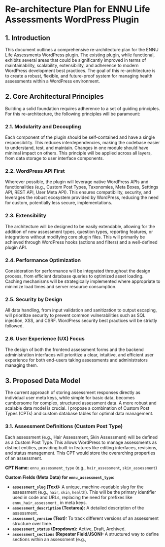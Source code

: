 # Re-architecture Plan for ENNU Life Assessments WordPress Plugin

## 1. Introduction

This document outlines a comprehensive re-architecture plan for the ENNU Life Assessments WordPress plugin. The existing plugin, while functional, exhibits several areas that could be significantly improved in terms of maintainability, scalability, extensibility, and adherence to modern WordPress development best practices. The goal of this re-architecture is to create a robust, flexible, and future-proof system for managing health assessments within a WordPress environment.

## 2. Core Architectural Principles

Building a solid foundation requires adherence to a set of guiding principles. For this re-architecture, the following principles will be paramount:

### 2.1. Modularity and Decoupling

Each component of the plugin should be self-contained and have a single responsibility. This reduces interdependencies, making the codebase easier to understand, test, and maintain. Changes in one module should have minimal impact on others. This principle will be applied across all layers, from data storage to user interface components.

### 2.2. WordPress API First

Wherever possible, the plugin will leverage native WordPress APIs and functionalities (e.g., Custom Post Types, Taxonomies, Meta Boxes, Settings API, REST API, User Meta API). This ensures compatibility, security, and leverages the robust ecosystem provided by WordPress, reducing the need for custom, potentially less secure, implementations.

### 2.3. Extensibility

The architecture will be designed to be easily extendable, allowing for the addition of new assessment types, question types, reporting features, or integrations without modifying core plugin files. This will primarily be achieved through WordPress hooks (actions and filters) and a well-defined plugin API.

### 2.4. Performance Optimization

Consideration for performance will be integrated throughout the design process, from efficient database queries to optimized asset loading. Caching mechanisms will be strategically implemented where appropriate to minimize load times and server resource consumption.

### 2.5. Security by Design

All data handling, from input validation and sanitization to output escaping, will prioritize security to prevent common vulnerabilities such as SQL injection, XSS, and CSRF. WordPress security best practices will be strictly followed.

### 2.6. User Experience (UX) Focus

The design of both the frontend assessment forms and the backend administration interfaces will prioritize a clear, intuitive, and efficient user experience for both end-users taking assessments and administrators managing them.

## 3. Proposed Data Model

The current approach of storing assessment responses directly as individual user meta keys, while simple for basic data, becomes cumbersome for complex, structured assessment data. A more robust and scalable data model is crucial. I propose a combination of Custom Post Types (CPTs) and custom database tables for optimal data management.

### 3.1. Assessment Definitions (Custom Post Type)

Each assessment (e.g., Hair Assessment, Skin Assessment) will be defined as a Custom Post Type. This allows WordPress to manage assessments as distinct entities, providing built-in features like editing interfaces, revisions, and status management. This CPT would store the overarching properties of an assessment.

**CPT Name:** `ennu_assessment_type` (e.g., `hair_assessment`, `skin_assessment`)

**Custom Fields (Meta Data) for `ennu_assessment_type`:**
*   **`assessment_slug` (Text):** A unique, machine-readable slug for the assessment (e.g., `hair`, `skin`, `health`). This will be the primary identifier used in code and URLs, replacing the need for prefixes like `ennu_hair_assessment_` in meta keys.
*   **`assessment_description` (Textarea):** A detailed description of the assessment.
*   **`assessment_version` (Text):** To track different versions of an assessment structure over time.
*   **`assessment_status` (Dropdown):** Active, Draft, Archived.
*   **`assessment_sections` (Repeater Field/JSON):** A structured way to define sections within an assessment (e.g., 

